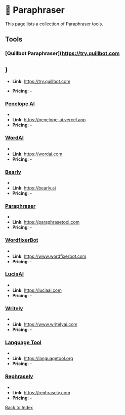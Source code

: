 # 📃 Paraphraser

This page lists a collection of Paraphraser tools.

## Tools

### [Quillbot Paraphraser](https://try.quillbot.com
)
-
- **Link**: https://try.quillbot.com

- **Pricing**: -

### [Penelope AI](https://penelope-ai.vercel.app)
-
- **Link**: https://penelope-ai.vercel.app
- **Pricing**: -

### [WordAI](https://wordai.com)
-
- **Link**: https://wordai.com
- **Pricing**: -

### [Bearly](https://bearly.ai)
-
- **Link**: https://bearly.ai
- **Pricing**: -

### [Paraphraser](https://paraphrasetool.com)
-
- **Link**: https://paraphrasetool.com
- **Pricing**: -

### [WordfixerBot](https://www.wordfixerbot.com)
-
- **Link**: https://www.wordfixerbot.com
- **Pricing**: -

### [LuciaAI](https://luciaai.com)
-
- **Link**: https://luciaai.com
- **Pricing**: -

### [Writely](https://www.writelyai.com)
-
- **Link**: https://www.writelyai.com
- **Pricing**: -

### [Language Tool](https://languagetool.org)
-
- **Link**: https://languagetool.org
- **Pricing**: -

### [Rephrasely](https://rephrasely.com)
-
- **Link**: https://rephrasely.com
- **Pricing**: -


[Back to Index](../README.MD)
